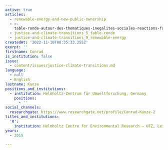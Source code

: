 ```yaml
---
active: true
articles:
  - renewable-energy-and-new-public-ownership
  - >-
    table-ronde-autour-des-thematiques-inegalites-sociales-reactions-face-au-changement-et-gouvernance-et-democratie-
  - justice-and-climate-transitions_5_table-ronde
  - justice-and-climate-transitions_9_renewable-energy
createdAt: '2022-11-10T08:35:33.255Z'
exerpt: ''
firstname: Conrad
is_institution: false
issue:
  - content/issues/justice-climate-transitions.md
language:
  - null
  - English
lastname: Kunze
positions_and_institutions:
  - institution: Helmholtz-Zentrum für Umweltforschung, Germany
    positions:
      - ''
social_channels:
  researchgate: https://www.researchgate.net/profile/Conrad-Kunze-2
titles_and_institutions:
  '0':
    institution: Helmholtz Centre for Environmental Research – UFZ, Leipzig, Germany
years:
  - 2015

---
```

